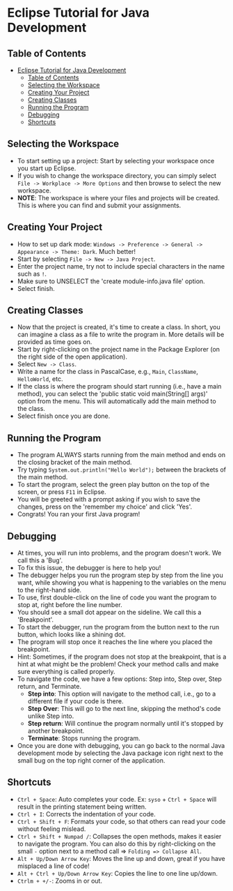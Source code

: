 # Eclipse Tutorial for Java Development

## Table of Contents
- [Eclipse Tutorial for Java Development](#eclipse-tutorial-for-java-development)
  - [Table of Contents](#table-of-contents)
  - [Selecting the Workspace](#selecting-the-workspace)
  - [Creating Your Project](#creating-your-project)
  - [Creating Classes](#creating-classes)
  - [Running the Program](#running-the-program)
  - [Debugging](#debugging)
  - [Shortcuts](#shortcuts)

## Selecting the Workspace
- To start setting up a project: Start by selecting your workspace once you start up Eclipse.
- If you wish to change the workspace directory, you can simply select `File -> Workplace -> More Options` and then browse to select the new workspace.
- **NOTE**: The workspace is where your files and projects will be created. This is where you can find and submit your assignments.

## Creating Your Project
- How to set up dark mode: `Windows -> Preference -> General -> Appearance -> Theme: Dark`. Much better!
- Start by selecting `File -> New -> Java Project`.
- Enter the project name, try not to include special characters in the name such as `!`.
- Make sure to UNSELECT the 'create module-info.java file' option.
- Select finish.

## Creating Classes
- Now that the project is created, it's time to create a class. In short, you can imagine a class as a file to write the program in. More details will be provided as time goes on.
- Start by right-clicking on the project name in the Package Explorer (on the right side of the open application).
- Select `New -> Class`.
- Write a name for the class in PascalCase, e.g., `Main`, `ClassName`, `HelloWorld`, etc.
- If the class is where the program should start running (i.e., have a main method), you can select the 'public static void main(String[] args)' option from the menu. This will automatically add the main method to the class.
- Select finish once you are done.

## Running the Program
- The program ALWAYS starts running from the main method and ends on the closing bracket of the main method.
- Try typing `System.out.println("Hello World");` between the brackets of the main method.
- To start the program, select the green play button on the top of the screen, or press `F11` in Eclipse.
- You will be greeted with a prompt asking if you wish to save the changes, press on the 'remember my choice' and click 'Yes'.
- Congrats! You ran your first Java program!

## Debugging
- At times, you will run into problems, and the program doesn't work. We call this a 'Bug'.
- To fix this issue, the debugger is here to help you!
- The debugger helps you run the program step by step from the line you want, while showing you what is happening to the variables on the menu to the right-hand side.
- To use, first double-click on the line of code you want the program to stop at, right before the line number.
- You should see a small dot appear on the sideline. We call this a 'Breakpoint'.
- To start the debugger, run the program from the button next to the run button, which looks like a shining dot.
- The program will stop once it reaches the line where you placed the breakpoint.
- Hint: Sometimes, if the program does not stop at the breakpoint, that is a hint at what might be the problem! Check your method calls and make sure everything is called properly.
- To navigate the code, we have a few options: Step into, Step over, Step return, and Terminate.
  - **Step into**: This option will navigate to the method call, i.e., go to a different file if your code is there.
  - **Step Over**: This will go to the next line, skipping the method's code unlike Step into.
  - **Step return**: Will continue the program normally until it's stopped by another breakpoint.
  - **Terminate**: Stops running the program.
- Once you are done with debugging, you can go back to the normal Java development mode by selecting the Java package icon right next to the small bug on the top right corner of the application.

## Shortcuts
- `Ctrl + Space`: Auto completes your code. Ex: `syso` + `Ctrl + Space` will result in the printing statement being written.
- `Ctrl + I`: Corrects the indentation of your code.
- `Ctrl + Shift + F`: Formats your code, so that others can read your code without feeling mislead.
- `Ctrl + Shift + Numpad /`: Collapses the open methods, makes it easier to navigate the program. You can also do this by right-clicking on the small `-` option next to a method call => `Folding => Collapse All`.
- `Alt + Up/Down Arrow Key`: Moves the line up and down, great if you have misplaced a line of code!
- `Alt + Ctrl + Up/Down Arrow Key`: Copies the line to one line up/down.
- `Ctrlm + +/-`: Zooms in or out.
